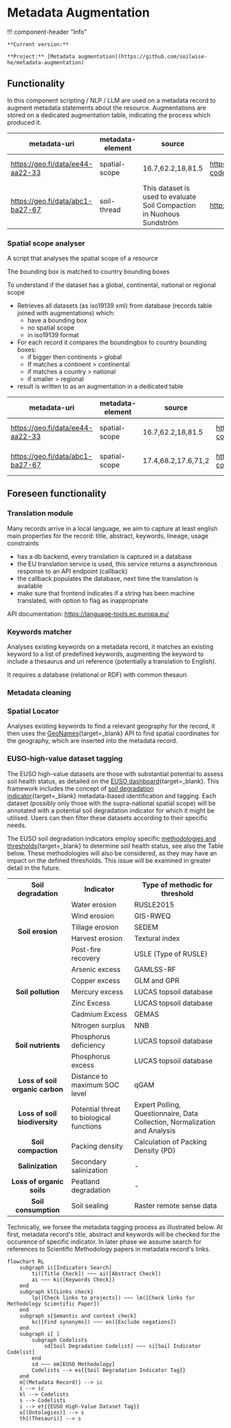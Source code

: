 # Metadata Augmentation

!!! component-header "Info"

    **Current version:**
    
    **Project:** [Metadata augmentation](https://github.com/soilwise-he/metadata-augmentation)

## Functionality

In this component scripting / NLP / LLM are used on a metadata record to augment metadata statements about the resource. Augmentations are stored on a dedicated augmentation table, indicating the process which produced it.

| metadata-uri | metadata-element | source | value | proces | date |
| --- | --- | --- | --- | --- | --- |
| <https://geo.fi/data/ee44-aa22-33> | spatial-scope | 16.7,62.2,18,81.5 |  <https://inspire.ec.europa.eu/metadata-codelist/SpatialScope/national> | spatial-scope-analyser | 2024-07-04 |
| <https://geo.fi/data/abc1-ba27-67> | soil-thread | This dataset is used to evaluate Soil Compaction in Nuohous Sundström | <http://aims.fao.org/aos/agrovoc/c_7163> | keyword-analyser | 2024-06-28 |

### Spatial scope analyser

A script that analyses the spatial scope of a resource

The bounding box is matched to country bounding boxes

To understand if the dataset has a global, continental, national or regional scope

- Retrieves all datasets (as iso19139 xml) from database (records table joined with augmentations) which:
    - have a bounding box 
    - no spatial scope
    - in iso19139 format
- For each record it compares the boundingbox to country bounding boxes: 
    - if bigger then continents > global
    - If matches a continent > continental
    - if matches a country > national
    - if smaller > regional
- result is written to as an augmentation in a dedicated table

| metadata-uri | metadata-element | source | value | proces | date |
| --- | --- | --- | --- | --- | ---|
| <https://geo.fi/data/ee44-aa22-33> | spatial-scope | 16.7,62.2,18,81.5 | <https://inspire.ec.europa.eu/metadata-codelist/SpatialScope/national> | spatial-scope-analyser | 2024-07-04 |
| <https://geo.fi/data/abc1-ba27-67> | spatial-scope | 17.4,68.2,17.6,71,2 | <https://inspire.ec.europa.eu/metadata-codelist/SpatialScope/regional> | spatial-scope-analyser | 2024-07-04 |

## Foreseen functionality

### Translation module

Many records arrive in a local language, we aim to capture at least english main properties for the record: title, abstract, keywords, lineage, usage constraints

- has a db backend, every translation is captured in a database
- the EU translation service is used, this service returns a asynchronous response to an API endpoint (callback)
- the callback populates the database, next time the translation is available
- make sure that frontend indicates if a string has been machine translated, with option to flag as inappropriate

API documentation: <https://language-tools.ec.europa.eu/>

### Keywords matcher

Analyses existing keywords on a metadata record, it matches an existing keyword to a list of predefined keywords, augmenting the keyword to include a thesaurus and uri reference (potentially a translation to English).

It requires a database (relational or RDF) with common thesauri.

### Metadata cleaning


### Spatial Locator

Analyses existing keywords to find a relevant geography for the record, it then uses the [GeoNames](https://www.geonames.org/about.html){target=_blank} API to find spatial coordinates for the geography, which are inserted into the metadata record.


### EUSO-high-value dataset tagging

The EUSO high-value datasets are those with substantial potential to assess soil health status, as detailed on the [EUSO dashboard](https://esdac.jrc.ec.europa.eu/esdacviewer/euso-dashboard/){target=_blank}. This framework includes the concept of [soil degradation indicator](https://esdac.jrc.ec.europa.eu/content/soil-degradation-indicators-eu){target=_blank} metadata-based identification and tagging. Each dataset (possibly only those with the supra-national spatial scope) will be annotated with a potential soil degradation indicator for which it might be utilised. Users can then filter these datasets according to their specific needs. 

The EUSO soil degradation indicators employ specific [methodologies and thresholds](https://esdac.jrc.ec.europa.eu/euso/euso-dashboard-sources){target=_blank} to determine soil health status, see also the Table below. These methodologies will also be considered, as they may have an impact on the defined thresholds. This issue will be examined in greater detail in the future.

<table>
  <tr>
    <th>Soil degradation</th>
    <th>Indicator</th>
    <th>Type of methodic for threshold</th>
  </tr>
  <tr>
    <td rowspan="5" style="text-align: center; vertical-align: middle; font-weight: bold;">Soil erosion</td>
    <td>Water erosion</td>
    <td>RUSLE2015</td>
  </tr>
  <tr>
    <td>Wind erosion</td>
    <td>GIS-RWEQ</td>
  </tr>
  <tr>
    <td>Tillage erosion</td>
    <td>SEDEM</td>
  </tr>
  <tr>
    <td>Harvest erosion</td>
    <td>Textural index</td>
  </tr>
  <tr>
    <td>Post-fire recovery</td>
    <td>USLE (Type of RUSLE)</td>
  </tr>
  <tr>
    <td rowspan="5" style="text-align: center; vertical-align: middle; font-weight: bold;">Soil pollution</td>
    <td>Arsenic excess</td>
    <td>GAMLSS-RF</td>
  </tr>
  <tr>
    <td>Copper excess</td>
    <td>GLM and GPR</td>
  </tr>
  <tr>
    <td>Mercury excess</td>
    <td>LUCAS topsoil database</td>
  </tr>
  <tr>
    <td>Zinc Excess</td>
    <td>LUCAS topsoil database</td>
  </tr>
  <tr>
    <td>Cadmium Excess</td>
    <td>GEMAS</td>
  </tr>
  <tr>
    <td rowspan="3" style="text-align: center; vertical-align: middle; font-weight: bold;">Soil nutrients</td>
    <td>Nitrogen surplus</td>
    <td>NNB</td>
  </tr>
  <tr>
    <td>Phosphorus deficiency</td>
    <td>LUCAS topsoil database</td>
  </tr>
  <tr>
    <td>Phosphorus excess</td>
    <td>LUCAS topsoil database</td>
  </tr>
  <tr>
    <td style="text-align: center; vertical-align: middle; font-weight: bold;">Loss of soil organic carbon</td>
    <td>Distance to maximum SOC level</td>
    <td>qGAM</td>
  </tr>
  <tr>
    <td style="text-align: center; vertical-align: middle; font-weight: bold;">Loss of soil biodiversity</td>
    <td>Potential threat to biological functions</td>
    <td>Expert Polling, Questionnaire, Data Collection, Normalization and Analysis</td>
  </tr>
  <tr>
    <td style="text-align: center; vertical-align: middle; font-weight: bold;">Soil compaction</td>
    <td>Packing density</td>
    <td>Calculation of Packing Density (PD)</td>
  </tr>
  <tr>
    <td style="text-align: center; vertical-align: middle; font-weight: bold;">Salinization</td>
    <td>Secondary salinization</td>
    <td>-</td>
  </tr>
  <tr>
    <td style="text-align: center; vertical-align: middle; font-weight: bold;">Loss of organic soils</td>
    <td>Peatland degradation</td>
    <td>-</td>
  </tr>
  <tr>
    <td style="text-align: center; vertical-align: middle; font-weight: bold;">Soil consumption</td>
    <td>Soil sealing</td>
    <td>Raster remote sense data</td>
  </tr>
</table>

Technically, we forsee the metadata tagging process as illustrated below. At first, metadata record's title, abstract and keywords will be checked for the occurence of specific indicator. In later phase we assume search for references to Scientific Methodology papers in metadata record's links.


``` mermaid
flowchart RL
    subgraph ic[Indicators Search]
        ti([Title Check]) ~~~ ai([Abstract Check])
        ai ~~~ ki([Keywords Check])
    end
    subgraph kl[Links check]
        lp([Check links to projects]) ~~~ lm([Check links for Methodology Scientific Paper])
    end
    subgraph s[Semantic and context check]
        kc([Find synonyms]) ~~~ en([Exclude negations])
    end
    subgraph i[ ]
        subgraph Codelists
            sd[Soil Degradation Codelist] ~~~ si[Soil Indicator Codelist]
        end
        sd ~~~ em[EUSO Methodology]
        Codelists --> es{{Soil Degradation Indicator Tag}}
    end
    m[(Metadata Record)] --> ic
    i --> ic
    kl --> Codelists
    s --> Codelists
    i --> et{{EUSO High-Value Dataset Tag}}
    o[(Ontologies)] --> s
    th[(Thesauri)] --> s
```
